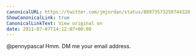 ```yaml
---
canonicalURL: https://twitter.com/jmjordan/status/88973573250744320
ShowCanonicalLink: true
CanonicalLinkText: View original on
date: 2011-07-07T14:12:07+00:00
---
```

@pennypascal Hmm. DM me your email address.